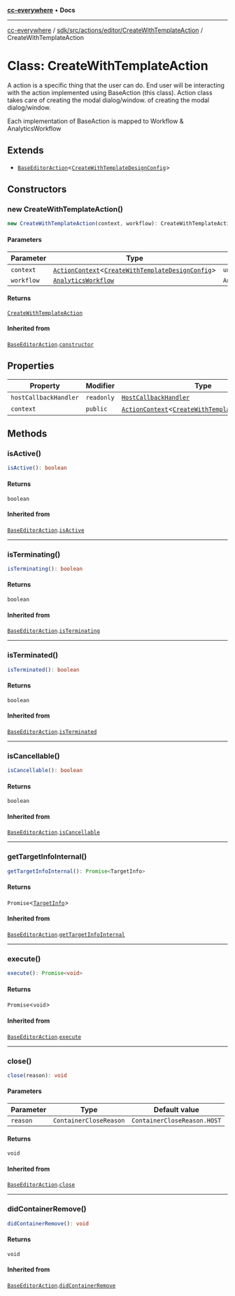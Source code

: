 [**cc-everywhere**](../../../../../../index.md) • **Docs**

***

[cc-everywhere](../../../../../../index.md) / [sdk/src/actions/editor/CreateWithTemplateAction](../index.md) / CreateWithTemplateAction

# Class: CreateWithTemplateAction

A action is a specific thing that the user can do. End user will be interacting
with the action implemented using BaseAction (this class). Action class takes care
of creating the modal dialog/window.
of creating the modal dialog/window.

Each implementation of BaseAction is mapped to Workflow & AnalyticsWorkflow

## Extends

- [`BaseEditorAction`](../../BaseEditorAction/classes/BaseEditorAction.md)\<[`CreateWithTemplateDesignConfig`](../../../../../../shared/src/types/editor/DesignConfig.types/interfaces/CreateWithTemplateDesignConfig.md)\>

## Constructors

### new CreateWithTemplateAction()

```ts
new CreateWithTemplateAction(context, workflow): CreateWithTemplateAction
```

#### Parameters

| Parameter | Type | Default value |
| ------ | ------ | ------ |
| `context` | [`ActionContext`](../../../ActionContext/interfaces/ActionContext.md)\<[`CreateWithTemplateDesignConfig`](../../../../../../shared/src/types/editor/DesignConfig.types/interfaces/CreateWithTemplateDesignConfig.md)\> | `undefined` |
| `workflow` | [`AnalyticsWorkflow`](../../../../analytics/AnalyticsManager.types/enumerations/AnalyticsWorkflow.md) | `AnalyticsWorkflow.CREATE_DESIGN` |

#### Returns

[`CreateWithTemplateAction`](CreateWithTemplateAction.md)

#### Inherited from

[`BaseEditorAction`](../../BaseEditorAction/classes/BaseEditorAction.md).[`constructor`](../../BaseEditorAction/classes/BaseEditorAction.md#constructors)

## Properties

| Property | Modifier | Type | Inherited from |
| ------ | ------ | ------ | ------ |
| `hostCallbackHandler` | `readonly` | [`HostCallbackHandler`](../../../../host/HostCallbackHandler/classes/HostCallbackHandler.md) | [`BaseEditorAction`](../../BaseEditorAction/classes/BaseEditorAction.md).`hostCallbackHandler` |
| `context` | `public` | [`ActionContext`](../../../ActionContext/interfaces/ActionContext.md)\<[`CreateWithTemplateDesignConfig`](../../../../../../shared/src/types/editor/DesignConfig.types/interfaces/CreateWithTemplateDesignConfig.md)\> | [`BaseEditorAction`](../../BaseEditorAction/classes/BaseEditorAction.md).`context` |

## Methods

### isActive()

```ts
isActive(): boolean
```

#### Returns

`boolean`

#### Inherited from

[`BaseEditorAction`](../../BaseEditorAction/classes/BaseEditorAction.md).[`isActive`](../../BaseEditorAction/classes/BaseEditorAction.md#isactive)

***

### isTerminating()

```ts
isTerminating(): boolean
```

#### Returns

`boolean`

#### Inherited from

[`BaseEditorAction`](../../BaseEditorAction/classes/BaseEditorAction.md).[`isTerminating`](../../BaseEditorAction/classes/BaseEditorAction.md#isterminating)

***

### isTerminated()

```ts
isTerminated(): boolean
```

#### Returns

`boolean`

#### Inherited from

[`BaseEditorAction`](../../BaseEditorAction/classes/BaseEditorAction.md).[`isTerminated`](../../BaseEditorAction/classes/BaseEditorAction.md#isterminated)

***

### isCancellable()

```ts
isCancellable(): boolean
```

#### Returns

`boolean`

#### Inherited from

[`BaseEditorAction`](../../BaseEditorAction/classes/BaseEditorAction.md).[`isCancellable`](../../BaseEditorAction/classes/BaseEditorAction.md#iscancellable)

***

### getTargetInfoInternal()

```ts
getTargetInfoInternal(): Promise<TargetInfo>
```

#### Returns

`Promise`\<[`TargetInfo`](../../../../../../shared/src/types/TargetInfo.types/interfaces/TargetInfo.md)\>

#### Inherited from

[`BaseEditorAction`](../../BaseEditorAction/classes/BaseEditorAction.md).[`getTargetInfoInternal`](../../BaseEditorAction/classes/BaseEditorAction.md#gettargetinfointernal)

***

### execute()

```ts
execute(): Promise<void>
```

#### Returns

`Promise`\<`void`\>

#### Inherited from

[`BaseEditorAction`](../../BaseEditorAction/classes/BaseEditorAction.md).[`execute`](../../BaseEditorAction/classes/BaseEditorAction.md#execute)

***

### close()

```ts
close(reason): void
```

#### Parameters

| Parameter | Type | Default value |
| ------ | ------ | ------ |
| `reason` | `ContainerCloseReason` | `ContainerCloseReason.HOST` |

#### Returns

`void`

#### Inherited from

[`BaseEditorAction`](../../BaseEditorAction/classes/BaseEditorAction.md).[`close`](../../BaseEditorAction/classes/BaseEditorAction.md#close)

***

### didContainerRemove()

```ts
didContainerRemove(): void
```

#### Returns

`void`

#### Inherited from

[`BaseEditorAction`](../../BaseEditorAction/classes/BaseEditorAction.md).[`didContainerRemove`](../../BaseEditorAction/classes/BaseEditorAction.md#didcontainerremove)
